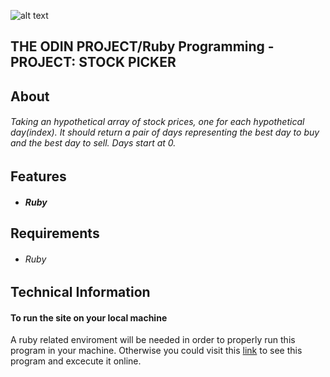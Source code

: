 ![alt text](https://www.theodinproject.com/assets/badges/badge-ruby-borderless-789f92247cc545f713acd34d69faf5eeb178394501fe19ab15d634fbadca756e.svg)

## THE ODIN PROJECT/Ruby Programming - PROJECT: STOCK PICKER

## About
###### Taking an hypothetical array of stock prices, one for each hypothetical day(index). It should return a pair of days representing the best day to buy and the best day to sell. Days start at 0.


## Features
* ##### Ruby

## Requirements
* ###### Ruby

## Technical Information
#### To run the site on your local machine

A ruby related enviroment will be needed in order to properly run this program in your machine. Otherwise you could visit this [link](https://repl.it/@ArmantoRoutsis/Ruby-Programming-PROJECT-STOCK-PICKER#main.rb) to see this program and excecute it online.
